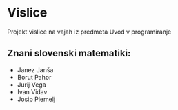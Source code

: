 # Vislice
Projekt vislice na vajah iz predmeta Uvod v programiranje

## Znani slovenski matematiki:
- Janez Janša
- Borut Pahor
- Jurij Vega
- Ivan Vidav
- Josip Plemelj
